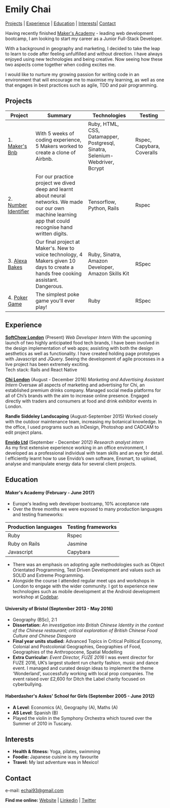 # Emily Chai

[Projects](#projects) | [Experience](#experience) | [Education](#Education) | [Interests](#Interests)| [Contact](#Contact)

Having recently finished [Maker's Academy](https://github.com/makersacademy) - leading web development bootcamp, I am looking to start my career as a Junior Full-Stack Developer.

With a background in geography and marketing, I decided to take the leap to learn to code after feeling unfulfilled and without direction. I have always enjoyed using new technologies and being creative. Now seeing how these two aspects come together when coding excites me.

I would like to nurture my growing passion for writing code in an environment that will encourage me to maximise my learning, as well as one that engages in best practices such as agile, TDD and pair programming.

## Projects

|Project|Summary|Technologies|Testing|  
|--|--|--|--|
|1. [Maker's Bnb](https://github.com/emmpak/EEEKbnb)| With 5 weeks of coding experience, 5 Makers worked to create a clone of Airbnb. |Ruby, HTML, CSS, Datamapper, Postgresql, Sinatra, Selenium-Webdriver, Bcrypt|Rspec, Capybara, Coveralls|
|2. [Number Identifier](https://github.com/nazwhale/tree-spotter)| For our  practice project we dived deep and learnt about neural networks. We made our our own machine learning app that could recognise hand written digits. |Tensorflow, Python, Rails| Rspec
|3. [Alexa Bakes](https://github.com/exchai93/alexa_sous_chef) | Our final project at Maker's. New to voice technology, 4 Makers given 10 days to create a hands free cooking assistant. Dangerous.| Ruby, Sinatra, Amazon Developer, Amazon Skills Kit| RSpec|
|4. [Poker Game](https://github.com/exchai93/poker_game) | The simplest poke game you'll ever play! | Ruby | RSpec|

## Experience

**[SoftChow London](http://www.softchow.com/)** (Present)
*Web Developer Intern*
With the upcoming launch of two highly anticipated food tech brands, I have been involved in the design implementation of web apps; assisting with both the design aesthetics as well as functionality. I have created holding page prototypes with Javascript and JQuery. Seeing the development of agile processes in a live project has been extremely exciting. <br>
Tech stack: Rails and React Native


**[Chi London](http://www.chilondon.com/)** (August - December 2016)
*Marketing and Advertising Assistant Intern*
Oversaw all aspects of marketing and advertising for Chi, an established premium drinks company. Managed social media platforms for all of Chi’s brands with the aim to increase online presence. Engaged directly with traders and consumers at food and drink exhibitor events in London.

**Randle Siddeley Landscaping**
(August-September 2015)
Worked closely with the outdoor maintenance team, increasing my botanical knowledge. In the office, I used programs such as InDesign, Photoshop and CADCAM to edit project plans.


**[Envido Ltd](https://www.edie.net/51956/d/Envido-Ltd)** (September - December 2012)
*Research analyst intern*  
As my first extensive experience working in an office environment, I developed as a professional individual with team skills and an eye for detail. I efficiently learnt how to use Envido’s own software, Ensmart, to upload, analyse and manipulate energy data for several client projects.


## Education

#### Maker's Academy (February - June 2017)

- Europe's leading web developer bootcamp, 10% acceptance rate
- Over the three months we were exposed to many production languages and testing frameworks:

| Production languages| Testing frameworks|
|---------------------|-------------------|
| Ruby | Rspec|
| Ruby on Rails| Jasmine|
| Javascript | Capybara|

- There was an emphasis on adopting agile methodologies such as Object Orientated Programming, Test Driven Development and values such as SOLID and Extreme Programming.
- Alongside the course I attended regular meet ups and workshops in London to engage with the wider community. I got to experience new technologies such as mobile development at the Android development workshop at [Codebar](https://codebar.io/).


#### University of Bristol (September 2013 - May 2016)
- Geography (BSc), 2:1
- **Dissertation:** *An investigation into British Chinese Identity in the context of the Chinese restaurant; critical exploration of British Chinese Food Culture and Chinese Diaspora*
- **Final year units studied:** Advanced Topics in Critical Political Economy, Colonial and Postcolonial Geographies, Geographies of Food, Geographies of the Anthropocene, Spatial Modelling
- **Extra Curricular:** *Event Director, FUZE 2016*
I was event director for FUZE 2016, UK’s largest student run charity fashion, music and dance event. I managed and curated design ideas to implement the theme ‘Wonderland’, successfully working with local prop companies. The event raised over £2,600 for Ditch the Label charity focused on cyberbullying.

#### Haberdasher's Askes' School for Girls (September 2005 - June 2012)
- **A Level**: Economics (A), Geography (A), Maths (A)
- **AS Level**: Spanish (B)
- Played the violin in the Symphony Orchestra which toured over the Summer of 2010 in Tuscany.

## Interests
- **Health & fitness:** Yoga, pilates, swimming
- **Foodie:** Japanese cuisine is my favourite
- **Travel:** My last adventure was in Mexico!

## Contact
e-mail: echai93@gmail.com

**Find me online:**
[Website](http://www.emilychai.com) |
[Linkedin](https://www.linkedin.com/in/emilyxchai) |
[Twitter](https://twitter.com/chaicodes)
